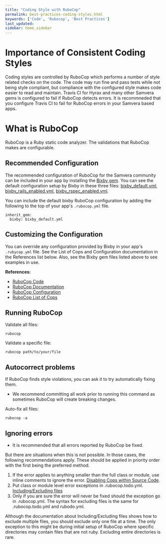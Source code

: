 ```yaml
---
title: "Coding Style with RuboCop"
permalink: best-practices-coding-styles.html
keywords: ['Code', 'Rubocop', 'Best Practices']
last_updated:
sidebar: home_sidebar
---
```


# Importance of Consistent Coding Styles

Coding styles are controlled by RuboCop which performs a number of style related checks on the code.  The code may run fine and pass tests while not being style compliant, but compliance with the configured style makes code easier to read and maintain.  Travis CI for Hyrax and many other Samvera gems is configured to fail if RuboCop detects errors.  It is recommneded that you configure Travis CI to fail for RuboCop errors in your Samvera based apps.

# What is RuboCop

RuboCop is a Ruby static code analyzer.  The validations that RuboCop makes are configurable.

## Recommended Configuration

The recommended configuration of RuboCop for the Samvera community can be included in your app by installing the [Bixby gem](https://github.com/samvera-labs/bixby).  You can see the default configuration setup by Bixby in these three files:  [bixby_default.yml](https://github.com/samvera-labs/bixby/blob/master/bixby_default.yml), [bixby_rails_enabled.yml](https://github.com/samvera-labs/bixby/blob/master/bixby_rails_enabled.yml), [bixby_rspec_enabled.yml](https://github.com/samvera-labs/bixby/blob/master/bixby_rspec_enabled.yml).

You can include the default bixby RuboCop configuration by adding the following to the top of your app's `.rubocop.yml` file.

```
inherit_gem:
  bixby: bixby_default.yml
```

## Customizing the Configuration

You can override any configuration provided by Bixby in your app's `.rubycop.yml` file.  See the List of Cops and Configuration documentation in the References list below.  Also, see the Bixby gem files listed above to see examples in use.

**References:**

* [RuboCop Code](https://github.com/bbatsov/rubocop)
* [RuboCop Documentation](http://rubocop.readthedocs.io/en/latest/)
* [RuboCop Configuration](http://rubocop.readthedocs.io/en/latest/configuration/)
* [RuboCop List of Cops](http://rubocop.readthedocs.io/en/latest/cops/)

## Running RuboCop

Validate all files:
```
rubocop
```

Validate a specific file:
```
rubocop path/to/your/file
```

## Autocorrect problems

If RuboCop finds style violations, you can ask it to try automatically fixing them.

<ul class='warning'><li>We recommend committing all work prior to running this command as sometimes RuboCop will create breaking changes.</li></ul>

Auto-fix all files:
```
rubocop -a
```


## Ignoring errors

<ul class='info'><li>It is recommended that all errors reported by RuboCop be fixed.</li></ul>

But there are situations when this is not possible.  In those cases, the following recommendations apply.  These should be applied in priority order with the first being the preferred method.

1. If the error applies to anything smaller than the full class or module, use inline comments to ignore the error. [Disabling Cops within Source Code](http://rubocop.readthedocs.io/en/latest/configuration/#disabling-cops-within-source-code).
1. Put class or module level error exceptions in .rubocop.todo.yml. [Including/Excluding files](http://rubocop.readthedocs.io/en/latest/configuration/#includingexcluding-files)
1. Only if you are sure the error will never be fixed should the exception go in .rubocop.yml.  The syntax for excluding files is the same for .rubocop.todo.yml and rubodo.yml.


Although the documentation about Including/Excluding files shows how to exclude multiple files, you should exclude only one file at a time.  The only exception to this might be during initial setup of RuboCop where specific directories may contain files that are not ruby.  Excluding entire directories is rare.
